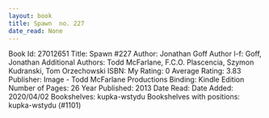 ```yaml
---
layout: book
title: Spawn  no. 227
date_read: None
---
```


Book Id: 27012651
Title: Spawn #227
Author: Jonathan Goff
Author l-f: Goff, Jonathan
Additional Authors: Todd McFarlane, F.C.O. Plascencia, Szymon Kudranski, Tom Orzechowski
ISBN: 
My Rating: 0
Average Rating: 3.83
Publisher: Image - Todd McFarlane Productions
Binding: Kindle Edition
Number of Pages: 26
Year Published: 2013
Date Read: 
Date Added: 2020/04/02
Bookshelves: kupka-wstydu
Bookshelves with positions: kupka-wstydu (#1101)

